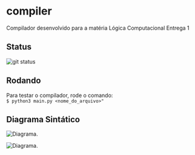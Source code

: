 # compiler
Compilador desenvolvido para a matéria Lógica Computacional Entrega 1

## Status
![git status](http://3.129.230.99/svg/zMendes/compiler)

## Rodando
Para testar o compilador, rode o comando:  
```$ python3 main.py <nome_do_arquivo>"```

## Diagrama Sintático

![Diagrama.](https://i.imgur.com/o3wMXoO.png "Diagrama Sintático.")

![Diagrama.](https://i.imgur.com/Wcy4taJ.png "Diagrama Sintático.")
